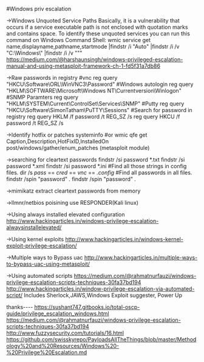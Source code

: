 #Windows priv escalation

->Windows Unquoted Service Paths
Basically, it is a vulnerability that occurs if a service executable path is not enclosed with quotation marks and contains space.
To identify these unquoted services you can run this command on Windows Command Shell:
wmic service get name,displayname,pathname,startmode |findstr /i "Auto" |findstr /i /v "C:\Windows\\" |findstr /i /v """
https://medium.com/@harshaunsingh/windows-privileged-escalation-manual-and-using-metasploit-framework-ch-1-fd5f31a7db86

->Raw passwords in registry
#vnc
reg query "HKCU\Software\ORL\WinVNC3\Password"
#Windows autologin
reg query "HKLM\SOFTWARE\Microsoft\Windows NT\Currentversion\Winlogon"
#SNMP Paramters
reg query "HKLM\SYSTEM\Current\ControlSet\Services\SNMP"
#Putty
reg query "HKCU\Software\SimonTatham\PuTTY\Sessions"
#Search for password in registry
reg query HKLM /f password /t REG_SZ /s
reg query HKCU /f password /t REG_SZ /s

->Identify hotfix or patches
systeminfo
#or
wmic qfe get Caption,Description,HotFixID,InstalledOn
post/windows/gather/enum_patches (metasploit module)

->searching for cleartext passwords
findstr /si password *.txt
findstr /si password *.xml
findstr /si password *.ini
#Find all those strings in config files.
dir /s *pass* == *cred* == *vnc* == *.config*
#Find all passwords in all files.
findstr /spin "password" *.*
findstr /spin "password" *.*

->mimikatz
extract cleartext passwords from memory

->llmnr/netbios poisining
use RESPONDER(Kali linux)

->Using always installed elevated configuration
http://www.hackingarticles.in/windows-privilege-escalation-alwaysinstallelevated/

->Using kernel exploits
http://www.hackingarticles.in/windows-kernel-exploit-privilege-escalation/

->Multiple ways to Bypass uac
http://www.hackingarticles.in/multiple-ways-to-bypass-uac-using-metasploit/

->Using automated scripts
https://medium.com/@rahmatnurfauzi/windows-privilege-escalation-scripts-techniques-30fa37bd194
http://www.hackingarticles.in/window-privilege-escalation-via-automated-script/
Includes Sherlock,JAWS,Windows Exploit suggester, Power Up

thanks----
https://sushant747.gitbooks.io/total-oscp-guide/privilege_escalation_windows.html
https://medium.com/@rahmatnurfauzi/windows-privilege-escalation-scripts-techniques-30fa37bd194
http://www.fuzzysecurity.com/tutorials/16.html
https://github.com/swisskyrepo/PayloadsAllTheThings/blob/master/Methodology%20and%20Resources/Windows%20-%20Privilege%20Escalation.md
